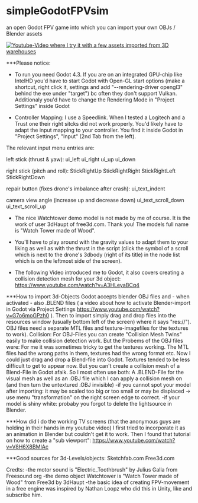 # simpleGodotFPVsim
an open Godot FPV game into which you can import your own OBJs / Blender assets


[![Youtube-Video where I try it with a few assets imported from 3D warehouses](http://img.youtube.com/vi/YDV4oYfQaaI/0.jpg)](https://www.youtube.com/watch?v=YDV4oYfQaaI)
 

***Please notice:
- To run you need Godot 4.3. If you are on an integrated GPU-chip like IntelHD you'd have to start Godot with Open-GL start options (make a shortcut, right click it, settings and add "--rendering-driver opengl3" behind the exe under "target") bc often they don't support Vulkan. Additionaly you'd have to change the Rendering Mode in "Project Settings" inside Godot

- Controller Mapping: I use a Speedlink. When I tested a Logitech and a Trust one their right sitcks did not work properly. You'd likely have to adapt the input mapping to your controller. You find it inside Godot in "Project Settings", "Input" (2nd Tab from the left). 

The relevant input menu entries are:


left stick (thrust & yaw):
ui_left
ui_right
ui_up
ui_down


right stick (pitch and roll):
StickRightUp
StickRightRight
StickRightLeft
StickRightDown


repair button (fixes drone's imbalance after crash):
ui_text_indent


camera view angle (increase up and decrease down)
ui_text_scroll_down
ui_text_scroll_up




- The nice Watchtower demo model is not made by me of course. It is the work of user 3dHaupt of free3d.com. Thank you! The models full name is "Watch Tower made of Wood".
 
- You'll have to play around with the gravity values to adapt them to your liking as well as with the thrust in the script (click the symbol of a scroll which is next to the drone's 3dbody (right of its title) in the node list which is on the leftmost side of the screen).

- The following Video introduced me to Godot, it also covers creating a collision detection mesh for your 3d object: https://www.youtube.com/watch?v=A3HLeyaBCq4


***How to import 3d-Objects
Godot accepts blender OBJ files and - when activated - also .BLEND files ( a video about how to activate Blender-import in Godot via Project Settings https://www.youtube.com/watch?v=G7o6moGPzh0 ).
Then to import simply drag and drop files into the resources window (usually bottom left of the screen) where it says "res://"). OBJ files need a separate MTL files and texture-imagefiles for the textures to work). 
Collision: For OBJ-Files you can create "Collision Mesh Twins" easily to make collision detection work. But the Probems of the OBJ files were: For me it was sometimes tricky to get the textures working. The MTL files had the wrong paths in them, textures had the wrong format etc.
Now I could just drag and drop a Blend-file into Godot. Textures tended to be less difficult to get to appear now.
But you can't create a collision mesh of a Blend-File in Godot afaik. So I most often use both: A .BLEND-File for the visual mesh as well as an .OBJ file which I can apply a collision mesh on (and then turn the untextured .OBJ invisible)
-if you cannot spot your model after importing: it may be scaled too big or too small or may be displaced -> use menu "transformation" on the right screen edge to correct.
-if your model is shiny white: probaby you forgot to delete the lightsource in Blender.

***How did i do the working TV screens (that the anonymous guys are holding in their hands in my youtube video)
I first tried to incorporate it as an animation in Blender but couldn't get it to work. Then I found that tutorial on how to create a "sub viewport":
https://www.youtube.com/watch?v=V8H6X8BMIAc



***Good sources for 3d-Levels/objects:
Sketchfab.com
Free3d.com


Credts:
-the motor sound is "Electric_Toothbrush" by Julius Galla from Freesound org
-the demo object Watchtower is "Watch Tower made of Wood" from Free3d by 3dHaupt
-the basic idea of creating FPV-movement in a free engine was inspired by Nathan Loopz who did this in Unity, like and subscribe him. 
